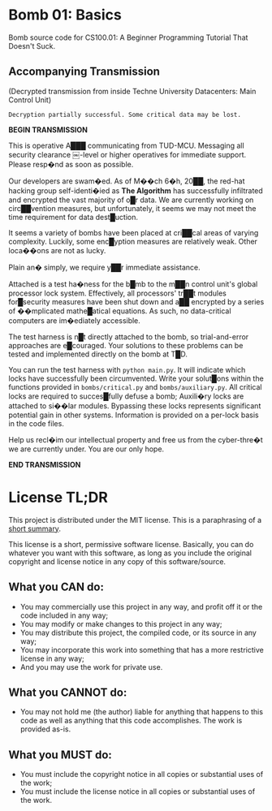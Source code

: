 # Bomb 01: Basics

Bomb source code for CS100.01: A Beginner Programming Tutorial That Doesn't
Suck.

## Accompanying Transmission

(Decrypted transmission from inside Techne University Datacenters: Main Control
Unit)

`Decryption partially successful. Some critical data may be lost.`

**BEGIN TRANSMISSION**

This is operative A███ communicating from TUD-MCU. Messaging all security
clearance ￼-level or higher operatives for immediate support. Please resp�nd as
soon as possible.

Our developers are swam�ed. As of M��ch 6�h, 20██, the red-hat hacking group
self-identi�ied as **The Algorithm** has successfully infiltrated and encrypted
the vast majority of o█r data. We are currently working on circ██vention
measures, but unfortunately, it seems we may not meet the time requirement for
data dest█uction.

It seems a variety of bombs have been placed at cri██cal areas of varying
complexity. Luckily, some enc█yption measures are relatively weak. Other
loca��ons are not as lucky.

Plain an� simply, we require y██r immediate assistance.

Attached is a test ha�ness for the b█mb to the m██n control unit's global
processor lock system. Effectively, all processors' tr██t modules for█security
measures have been shut down and a██ encrypted by a series of ��mplicated
mathe█atical equations. As such, no data-critical computers are im�ediately
accessible.

The test harness is n█t directly attached to the bomb, so trial-and-error
approaches are e█couraged. Your solutions to these problems can be tested and
implemented directly on the bomb at T█D.

You can run the test harness with `python main.py`. It will indicate which locks
have successfully been circumvented. Write your solut█ons within the functions
provided in `bombs/critical.py` and `bombs/auxiliary.py`. All critical locks are
required to succes█fully defuse a bomb; Auxili�ry locks are attached to si��lar
modules. Bypassing these locks represents significant potential gain in other
systems. Information is provided on a per-lock basis in the code files.

Help us recl�im our intellectual property and free us from the cyber-thre�t we
are currently under. You are our only hope.

**END TRANSMISSION**

# License TL;DR

This project is distributed under the MIT license. This is a paraphrasing of a
[short summary](https://tldrlegal.com/license/mit-license).

This license is a short, permissive software license. Basically, you can do
whatever you want with this software, as long as you include the original
copyright and license notice in any copy of this software/source.

## What you CAN do:

-   You may commercially use this project in any way, and profit off it or the
    code included in any way;
-   You may modify or make changes to this project in any way;
-   You may distribute this project, the compiled code, or its source in any
    way;
-   You may incorporate this work into something that has a more restrictive
    license in any way;
-   And you may use the work for private use.

## What you CANNOT do:

-   You may not hold me (the author) liable for anything that happens to this
    code as well as anything that this code accomplishes. The work is provided
    as-is.

## What you MUST do:

-   You must include the copyright notice in all copies or substantial uses of
    the work;
-   You must include the license notice in all copies or substantial uses of the
    work.
